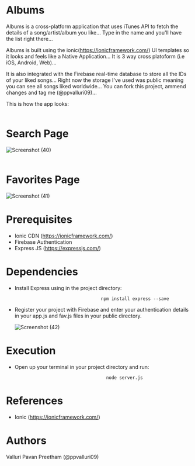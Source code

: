 # Albums

Albums is a cross-platform application that uses iTunes API to fetch the details of a song/artist/album you like... Type in the
name and you'll have the list right there...

Albums is built using the ionic(https://ionicframework.com/) UI templates so it looks and feels like a Native Application... It is 3 way cross platoform 
(i.e iOS, Android, Web)...

It is also integrated with the Firebase real-time database to store all the IDs of your liked songs... Right now the storage 
I've used was public meaning you can see all songs liked worldwide... You can fork this project, ammend changes and tag me (@ppvalluri09)...

This is how the app looks:
<br/><br/>    
# Search Page

   ![Screenshot (40)](https://user-images.githubusercontent.com/44934630/61174048-b58d1b80-a5b8-11e9-84b2-ae65f24d8986.png)
<br/><br/>    
# Favorites Page

   ![Screenshot (41)](https://user-images.githubusercontent.com/44934630/61174053-c50c6480-a5b8-11e9-8b1d-4653019affc6.png)
    

# Prerequisites

  - Ionic CDN (https://ionicframework.com/)
  - Firebase Authentication
  - Express JS (https://expressjs.com/)
  
# Dependencies

  - Install Express using in the project directory:
                                            
                                         npm install express --save
                                         
  - Register your project with Firebase and enter your authentication details in your app.js and fav.js files in your public 
    directory.
    
    ![Screenshot (42)](https://user-images.githubusercontent.com/44934630/61174064-d190bd00-a5b8-11e9-940f-1849decda2be.png)                              
  
  
# Execution

 - Open up your terminal in your project directory and run:
                                          
                                          node server.js
                                          
 # References
 
  - Ionic (https://ionicframework.com/)
  
# Authors

Valluri Pavan Preetham (@ppvalluri09)
